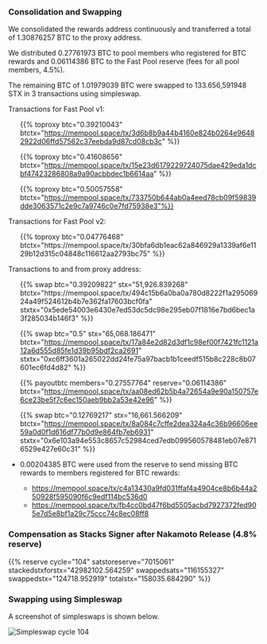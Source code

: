 ---
---

### Consolidation and Swapping

We consolidated the rewards address continuously and transferred a total of 1.30876257 BTC to the proxy address.

We distributed 0.27761973 BTC to pool members who registered for BTC rewards and 0.06114386 BTC to the Fast Pool reserve (fees for all pool members, 4.5%).

The remaining BTC of 1.01979039 BTC were swapped to 133.656,591948 STX in 3 transactions using simpleswap.

Transactions for Fast Pool v1:

<ul>

{{% toproxy btc="0.39210043"
  btctx="https://mempool.space/tx/3d6b8b9a44b4160e824b0264e96482922d06ffd57562c37eebda9d87cd08cb3c" %}}

{{% toproxy btc="0.41608656"
  btctx="https://mempool.space/tx/15e23d6179229724075dae429eda1dcbf47423286808a9a90acbbdec1b6614aa" %}}

{{% toproxy btc="0.50057558"
btctx="https://mempool.space/tx/733750b644ab0a4eed78cb09f59839dde3063571c2e9c7a9746c0e7fd75938e3"%}}

</ul>

Transactions for Fast Pool v2:

<ul>
{{% toproxy btc="0.04776468"
btctx="https://mempool.space/tx/30bfa6db1eac62a846929a1339af6e1129b12d315c04848c116612aa2793bc75" %}}

</ul>

Transactions to and from proxy address:

<ul>
{{% swap btc="0.39209822" stx="51,926.839268"
  btctx="https://mempool.space/tx/494c15b6a0ba0a780d8222f1a29506924a49f524612b4b7e362fa17603bcf0fa"
  stxtx="0x5ede54003e6430e7ed53dc5dc98e295eb07f1816e7bd6bec1a3f285034b146f3" %}}

{{% swap btc="0.5" stx="65,068.186471"
  btctx="https://mempool.space/tx/17a84e2d82d3df1c98ef00f7421fc1121a12a6d555d85fe1d39b95bdf2ca2691"
  stxtx="0xc6ff3601a265022dd24fe75a97bacb1b1ceedf515b8c228c8b07601ec6fd4d82" %}}

{{% payoutbtc members="0.27557764" reserve="0.06114386"
  btctx="https://mempool.space/tx/aa08ed62b5b4a72654a9e90a150757e6ce23be5f7c6ec150aeb9bb2a53e42e96"
  %}}

{{% swap btc="0.12769217" stx="16,661.566209"
  btctx="https://mempool.space/tx/8a084c7cffe2dea324a4c36b96606ee59a0d0f1d616df77b0d9e864fb7eb6931"
  stxtx="0x6e103a94e553c8657c52984ced7edb099560578481eb07e8716529e427e60c31" %}}

<li>
  <p>0.00204385 BTC were used from the reserve to send missing BTC rewards to members registered for BTC rewards:</p>
  <ul>
    <li>
      <a target="_blank" rel="noopener noreferrer nofollow" href="https://mempool.space/tx/c4a13430a9fd031ffaf4a4904ce8b6b44a250928f595090f6c9edf114bc536d0"
        >https://mempool.space/tx/c4a13430a9fd031ffaf4a4904ce8b6b44a250928f595090f6c9edf114bc536d0</a
      >
    </li>   
    <li>
      <a target="_blank" rel="noopener noreferrer nofollow" href="https://mempool.space/tx/fb4cc0bd47f6bd5505acbd7927372fed905e7d5e8bf1a29c75ccc74c8ec08ff8"
        >https://mempool.space/tx/fb4cc0bd47f6bd5505acbd7927372fed905e7d5e8bf1a29c75ccc74c8ec08ff8</a
      >
    </li>   
  </ul>
</li>
</ul>

### Compensation as Stacks Signer after Nakamoto Release (4.8% reserve)

{{% reserve cycle="104" satstoreserve="7015061"
stackedstxforstx="42982102.564259" swappedsats="116155327"
swappedstx="124718.952919" totalstx="158035.684290" %}}

### Swapping using Simpleswap

A screenshot of simpleswaps is shown below.

![Simpleswap cycle 104](/img/cycles/104-simpleswap.png)
